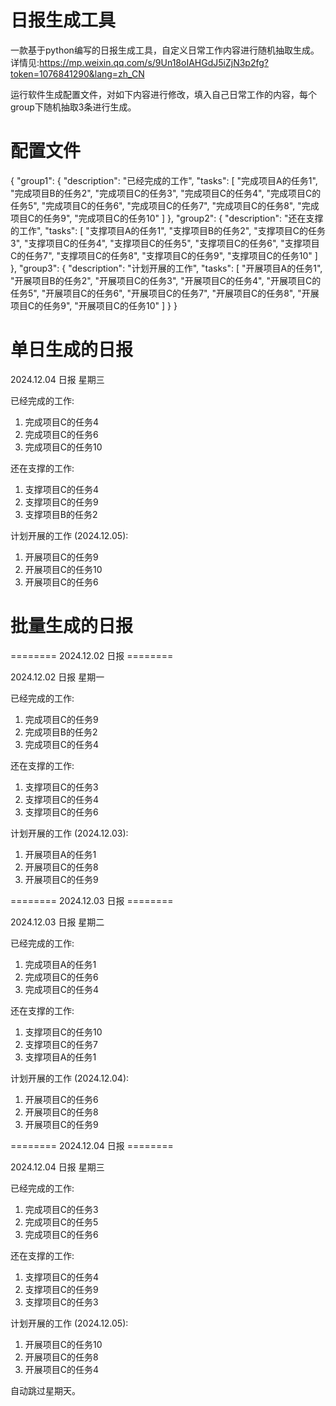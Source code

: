 # 日报生成工具
一款基于python编写的日报生成工具，自定义日常工作内容进行随机抽取生成。
详情见:https://mp.weixin.qq.com/s/9Un18oIAHGdJ5iZjN3p2fg?token=1076841290&lang=zh_CN

运行软件生成配置文件，对如下内容进行修改，填入自己日常工作的内容，每个group下随机抽取3条进行生成。

# 配置文件
{
    "group1": {
        "description": "已经完成的工作",
        "tasks": [
            "完成项目A的任务1",
            "完成项目B的任务2",
            "完成项目C的任务3",
            "完成项目C的任务4",
            "完成项目C的任务5",
            "完成项目C的任务6",
            "完成项目C的任务7",
            "完成项目C的任务8",
            "完成项目C的任务9",
            "完成项目C的任务10"
        ]
    },
    "group2": {
        "description": "还在支撑的工作",
        "tasks": [
            "支撑项目A的任务1",
            "支撑项目B的任务2",
            "支撑项目C的任务3",
            "支撑项目C的任务4",
            "支撑项目C的任务5",
            "支撑项目C的任务6",
            "支撑项目C的任务7",
            "支撑项目C的任务8",
            "支撑项目C的任务9",
            "支撑项目C的任务10"
        ]
    },
    "group3": {
        "description": "计划开展的工作",
        "tasks": [
            "开展项目A的任务1",
            "开展项目B的任务2",
            "开展项目C的任务3",
            "开展项目C的任务4",
            "开展项目C的任务5",
            "开展项目C的任务6",
            "开展项目C的任务7",
            "开展项目C的任务8",
            "开展项目C的任务9",
            "开展项目C的任务10"
        ]
    }
}

# 单日生成的日报
 2024.12.04 日报 星期三

 已经完成的工作:
1. 完成项目C的任务4
2. 完成项目C的任务6
3. 完成项目C的任务10

 还在支撑的工作:
1. 支撑项目C的任务4
2. 支撑项目C的任务9
3. 支撑项目B的任务2

 计划开展的工作 (2024.12.05):
1. 开展项目C的任务9
2. 开展项目C的任务10
3. 开展项目C的任务6

# 批量生成的日报

======== 2024.12.02 日报 ========

 2024.12.02 日报 星期一

 已经完成的工作:
1. 完成项目C的任务9
2. 完成项目B的任务2
3. 完成项目C的任务4

 还在支撑的工作:
1. 支撑项目C的任务3
2. 支撑项目C的任务4
3. 支撑项目C的任务6

 计划开展的工作 (2024.12.03):
1. 开展项目A的任务1
2. 开展项目C的任务8
3. 开展项目C的任务9

======== 2024.12.03 日报 ========

 2024.12.03 日报 星期二

 已经完成的工作:
1. 完成项目A的任务1
2. 完成项目C的任务6
3. 完成项目C的任务4

 还在支撑的工作:
1. 支撑项目C的任务10
2. 支撑项目C的任务7
3. 支撑项目A的任务1

 计划开展的工作 (2024.12.04):
1. 开展项目C的任务6
2. 开展项目C的任务8
3. 开展项目C的任务9

======== 2024.12.04 日报 ========

 2024.12.04 日报 星期三

 已经完成的工作:
1. 完成项目C的任务3
2. 完成项目C的任务5
3. 完成项目C的任务6

 还在支撑的工作:
1. 支撑项目C的任务4
2. 支撑项目C的任务9
3. 支撑项目C的任务3

 计划开展的工作 (2024.12.05):
1. 开展项目C的任务10
2. 开展项目C的任务8
3. 开展项目C的任务4


自动跳过星期天。
